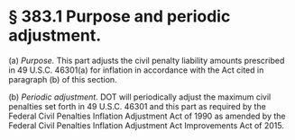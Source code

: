 # § 383.1   Purpose and periodic adjustment.

(a) *Purpose.* This part adjusts the civil penalty liability amounts prescribed in 49 U.S.C. 46301(a) for inflation in accordance with the Act cited in paragraph (b) of this section.


(b) *Periodic adjustment.* DOT will periodically adjust the maximum civil penalties set forth in 49 U.S.C. 46301 and this part as required by the Federal Civil Penalties Inflation Adjustment Act of 1990 as amended by the Federal Civil Penalties Inflation Adjustment Act Improvements Act of 2015.




























